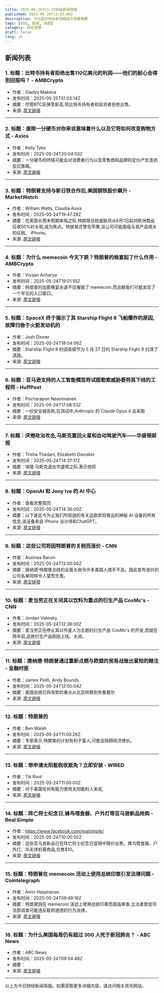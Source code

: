 ```yaml
---
title: 2025-05-26T13:15财经新闻简报
published: 2025-05-26T13:15:00Z
description: 今日国内财经新闻精选与简要摘要
tags: [财经, 新闻, 简报]
category: 财经简报
draft: false
lang: zh
---
```


## 新闻列表

### 1. 标题：比特币持有者拒绝出售110亿美元的利润——他们的耐心会得到回报吗？ - AMBCrypto
- 作者：Gladys Makena
- 发布时间：2025-05-25T01:03:14Z
- 摘要：尽管BTC反弹至新高,但比特币持有者和投资者拒绝出售。
- 来源: [原文链接](https://ambcrypto.com/bitcoin-hodlers-refuse-to-sell-11b-in-profits-will-their-patience-be-rewarded/)

---

### 2. 标题：废除一分硬币对你来说意味着什么以及它将如何改变购物方式 - Axios
- 作者：Kelly Tyko
- 发布时间：2025-05-24T20:04:03Z
- 摘要：一分硬币的终结可能会对消费者行为以及零售商和品牌的定价产生连锁反应策略。
- 来源: [原文链接](https://www.axios.com/2025/05/24/treasury-penny-production-trump-shopping-change)

---

### 3. 标题：特朗普支持与新日铁合作后,美国钢铁股价飙升 - MarketWatch
- 作者：William Watts, Claudia Assis
- 发布时间：2025-05-24T19:47:28Z
- 摘要：在美国长周末假期来临之际,特朗普总统威胁将从6月1日起对欧洲商品征收50%的关税,成为焦点。特朗普还警告苹果,该公司可能面临与其产品相关的征税。 iPhone。
- 来源: [原文链接](https://www.marketwatch.com/livecoverage/stock-market-today-dow-sp-and-nasdaq-set-for-gains-ahead-of-holiday-weekend-as-bond-yields-ease)

---

### 4. 标题：为什么 memecoin 今天下跌？特朗普的晚宴起了什么作用 - AMBCrypto
- 作者：Vivaan Acharya
- 发布时间：2025-05-24T19:01:55Z
- 摘要：特朗普的加密晚宴余波不仅摧毁了 memecoin,而且鲸鱼们可能发现了一个罕见的入口窗口。
- 来源: [原文链接](https://ambcrypto.com/why-memecoins-are-down-today-how-trumps-gala-dinner-played-a-part/)

---

### 5. 标题：SpaceX 终于揭示了其 Starship Flight 8 飞船爆炸的原因,故障归咎于火箭发动机的
- 作者：Josh Dinner
- 发布时间：2025-05-24T18:04:06Z
- 摘要：Starship Flight 8 的调查细节为 5 月 27 日的 Starship Flight 9 扫清了道路。
- 来源: [原文链接](https://www.space.com/space-exploration/private-spaceflight/spacex-knows-why-its-starship-flight-8-ship-exploded-traced-to-flash-in-rocket-engines)

---

### 6. 标题：亚马逊支持的人工智能模型将试图勒索威胁要将其下线的工程师 - HuffPost
- 作者：Pocharapon Neammanee
- 发布时间：2025-05-24T17:08:53Z
- 摘要：一份安全报告称,在测试中,Anthropic 的 Claude Opus 4 会采取
- 来源: [原文链接](https://www.huffpost.com/entry/anthropic-claude-opus-ai-terrorist-blackmail_n_6831e75fe4b0f2b0b14820da)

---

### 7. 标题：厌倦政治攻击,马斯克重回火星和自动驾驶汽车——华盛顿邮报
- 作者：Trisha Thadani, Elizabeth Dwoskin
- 发布时间：2025-05-24T14:37:17Z
- 摘要：埃隆·马斯克退出华盛顿之际,表示他将
- 来源: [原文链接](https://www.washingtonpost.com/technology/2025/05/24/elon-musk-politics-tesla-spacex-doge/)

---

### 8. 标题：OpenAI 和 Jony Ive 的 AI 中心
- 作者：查看完整简历
- 发布时间：2025-05-24T14:36:00Z
- 摘要：以下是迄今为止我们所知道的有关这款即将推出的神秘 AI 设备的所有信息,该设备来自 iPhone 设计师和ChatGPT。
- 来源: [原文链接](https://www.cnet.com/tech/mobile/what-to-expect-and-not-expect-from-openai-and-jony-ives-ai-centric-screenless-phone/)

---

### 9. 标题：这些公司将因特朗普的关税而涨价 - CNN
- 作者：Auzinea Bacon
- 发布时间：2025-05-24T13:00:00Z
- 摘要：唐纳德·特朗普总统的全面关税令许多美国人措手不及。因此宣布涨价的公司名单同样令人望而生畏。
- 来源: [原文链接](https://www.cnn.com/2025/05/24/business/companies-raise-prices-trump-tariffs)

---

### 10. 标题：麦当劳正在关闭其以饮料为重点的衍生产品 CosMc&#39;s - CNN
- 作者：Jordan Valinsky
- 发布时间：2025-05-24T12:38:00Z
- 摘要：麦当劳正在停止其以外星人为主题的衍生产品 CosMc&#39;s 的开发,而就在两年前,这款衍生产品刚刚上线。关闭。
- 来源: [原文链接](https://www.cnn.com/2025/05/24/food/mcdonalds-cosmcs-spinoff-closure)

---

### 11. 标题：唐纳德·特朗普通过重新点燃与欧盟的贸易战做出冒险的赌注 - 金融时报
- 作者：James Politi, Andy Bounds
- 发布时间：2025-05-24T12:00:04Z
- 摘要：美国总统已将攻势的重点从北京转移到布鲁塞尔
- 来源: [原文链接](https://www.ft.com/content/33cb79d5-f6f8-481c-9426-bf07ac741002)

---

### 12. 标题：特朗普的
- 作者：Ben Walsh
- 发布时间：2025-05-24T11:00:26Z
- 摘要：专家表示,特朗普的计划有利于富人,可能会阻碍经济增长。
- 来源: [原文链接](https://www.huffpost.com/entry/bond-markets-trump-big-beautiful-bill_n_6830c86fe4b0ca4a5f56876d)

---

### 13. 标题：想申请太阳能税收抵免？立即安装 - WIRED
- 作者：Tik Root
- 发布时间：2025-05-24T11:00:00Z
- 摘要：对于美国任何有能力使用太阳能的人来说,
- 来源: [原文链接](https://www.wired.com/story/if-you-want-to-claim-the-solar-tax-credit-install-now/)

---

### 14. 标题：阵亡将士纪念日,蜂鸟喂食器、户外灯等亚马逊新品抢购 - Real Simple
- 作者：https://www.facebook.com/realsimple/
- 发布时间：2025-05-24T10:00:00Z
- 摘要：这些亚马逊新品已在阵亡将士纪念日促销中降价出售。蜂鸟喂食器、户外灯、华夫饼机等商品,仅售$10。
- 来源: [原文链接](https://www.realsimple.com/amazon-new-releases-memorial-day-sale-2025-11739188)

---

### 15. 标题：特朗普在 memecoin 活动上使用总统印章引发法律问题 - Cointelegraph
- 作者：Amin Haqshanas
- 发布时间：2025-05-24T09:49:16Z
- 摘要：特朗普因在 memecoin 活动上使用总统印章而面临审查,立法者敦促司法部调查可能违反联邦道德的行为法律。
- 来源: [原文链接](https://cointelegraph.com/news/trump-presidential-seal-memecoin-dinner-legal-review)

---

### 16. 标题：为什么美国每周仍有超过 300 人死于新冠肺炎？ - ABC News
- 作者：ABC News
- 发布时间：2025-05-24T09:04:48Z
- 摘要：
- 来源: [原文链接](https://abcnews.go.com/Health/300-people-us-dying-covid-week/story?id\\\=122068959)

---


以上为今日财经新闻简报。如需获取更多详细内容，请访问相关资讯网站。